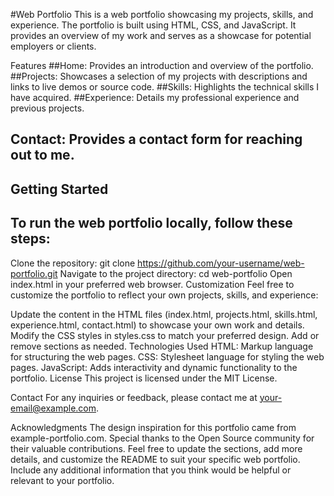 #Web Portfolio
This is a web portfolio showcasing my projects, skills, and experience. The portfolio is built using HTML, CSS, and JavaScript. It provides an overview of my work and serves as a showcase for potential employers or clients.

Features
##Home: Provides an introduction and overview of the portfolio.
##Projects: Showcases a selection of my projects with descriptions and links to live demos or source code.
##Skills: Highlights the technical skills I have acquired.
##Experience: Details my professional experience and previous projects.
## Contact: Provides a contact form for reaching out to me.
## Getting Started
## To run the web portfolio locally, follow these steps:

Clone the repository: git clone https://github.com/your-username/web-portfolio.git
Navigate to the project directory: cd web-portfolio
Open index.html in your preferred web browser.
Customization
Feel free to customize the portfolio to reflect your own projects, skills, and experience:

Update the content in the HTML files (index.html, projects.html, skills.html, experience.html, contact.html) to showcase your own work and details.
Modify the CSS styles in styles.css to match your preferred design.
Add or remove sections as needed.
Technologies Used
HTML: Markup language for structuring the web pages.
CSS: Stylesheet language for styling the web pages.
JavaScript: Adds interactivity and dynamic functionality to the portfolio.
License
This project is licensed under the MIT License.

Contact
For any inquiries or feedback, please contact me at your-email@example.com.

Acknowledgments
The design inspiration for this portfolio came from example-portfolio.com.
Special thanks to the Open Source community for their valuable contributions.
Feel free to update the sections, add more details, and customize the README to suit your specific web portfolio. Include any additional information that you think would be helpful or relevant to your portfolio.
